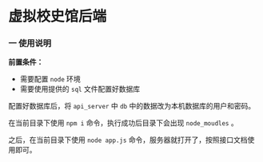 # 虚拟校史馆后端

### 一 使用说明

**前置条件：**

- 需要配置 `node` 环境
- 需要使用提供的 `sql` 文件配置好数据库

配置好数据库后，将 `api_server` 中 `db` 中的数据改为本机数据库的用户和密码。

在当前目录下使用 `npm i` 命令，执行成功后目录下会出现 `node_moudles` 。

之后，在当前目录下使用 `node app.js` 命令，服务器就打开了，按照接口文档使用即可。   
